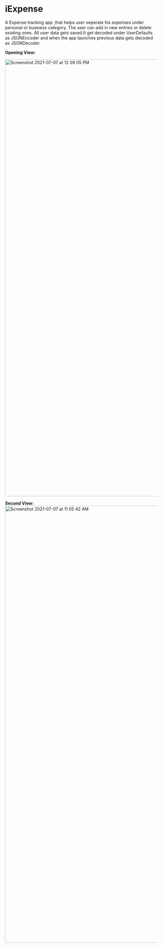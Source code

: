 # iExpense
A Expense tracking app ,that helps user seperate his expenses under personal or business category.
The user can add in new entries or delete existing ones.
All user data gets saved.It get decoded under UserDefaults as JSONEncoder and when the app launches previous data gets decoded as JSONDecoder.

**Opening View:**

<img width="1440" alt="Screenshot 2021-07-07 at 12 09 05 PM" src="https://user-images.githubusercontent.com/72257780/124711894-408d1c00-df1c-11eb-8af9-f6d25bc49789.png">


**Second View:**
<img width="1440" alt="Screenshot 2021-07-07 at 11 05 42 AM" src="https://user-images.githubusercontent.com/72257780/124705694-ae811580-df13-11eb-85f5-acb170640c76.png">

